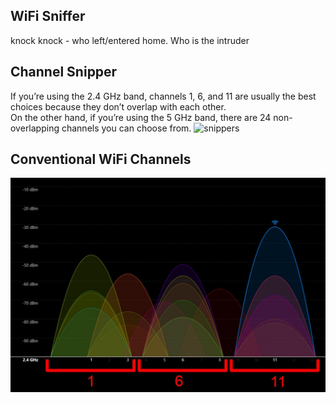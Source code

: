 ## WiFi Sniffer 
knock knock - who left/entered home. Who is the intruder

## Channel Snipper
If you’re using the 2.4 GHz band, channels 1, 6, and 11 are usually the best choices because they don’t overlap with each other.  
On the other hand, if you’re using the 5 GHz band, there are 24 non-overlapping channels you can choose from.
![snippers](images/snipper.png)

## Conventional WiFi Channels
![WiFi](images/channels.png)

